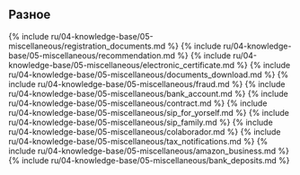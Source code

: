 ## Разное

{% include ru/04-knowledge-base/05-miscellaneous/registration_documents.md %}
{% include ru/04-knowledge-base/05-miscellaneous/recommendation.md %}
{% include ru/04-knowledge-base/05-miscellaneous/electronic_certificate.md %}
{% include ru/04-knowledge-base/05-miscellaneous/documents_download.md %}
{% include ru/04-knowledge-base/05-miscellaneous/fraud.md %}
{% include ru/04-knowledge-base/05-miscellaneous/bank_account.md %}
{% include ru/04-knowledge-base/05-miscellaneous/contract.md %}
{% include ru/04-knowledge-base/05-miscellaneous/sip_for_yorself.md %}
{% include ru/04-knowledge-base/05-miscellaneous/sip_family.md %}
{% include ru/04-knowledge-base/05-miscellaneous/colaborador.md %}
{% include ru/04-knowledge-base/05-miscellaneous/tax_notifications.md %}
{% include ru/04-knowledge-base/05-miscellaneous/amazon_business.md %}
{% include ru/04-knowledge-base/05-miscellaneous/bank_deposits.md %}
